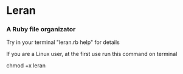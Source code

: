 Leran
=====

### A Ruby file organizator

Try in your terminal "leran.rb help" for details

If you are a Linux user, at the first use run this command on terminal

chmod +x leran
